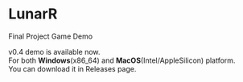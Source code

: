 # LunarR
Final Project Game Demo

v0.4 demo is available now.  
For both **Windows**(x86_64) and **MacOS**(Intel/AppleSilicon) platform.  
You can download it in Releases page.
